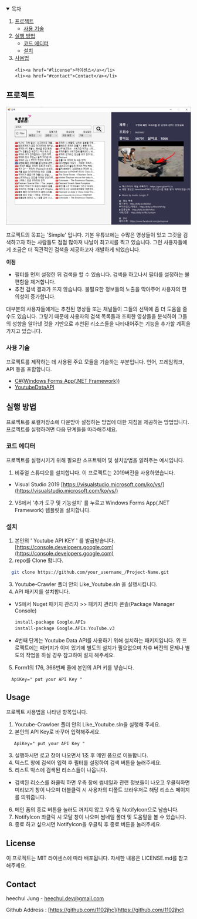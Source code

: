 <!--
*** Thanks for checking out the Best-README-Template. If you have a suggestion
*** that would make this better, please fork the repo and create a pull request
*** or simply open an issue with the tag "enhancement".
*** Thanks again! Now go create something AMAZING! :D
-->



<!-- PROJECT SHIELDS -->
<!--
*** I'm using markdown "reference style" links for readability.
*** Reference links are enclosed in brackets [ ] instead of parentheses ( ).
*** See the bottom of this document for the declaration of the reference variables
*** for contributors-url, forks-url, etc. This is an optional, concise syntax you may use.
*** https://www.markdownguide.org/basic-syntax/#reference-style-links
-->

<!-- TABLE OF CONTENTS -->
<details open="open">
  <summary>목차</summary>
  <ol>
    <li>
      <a href="#about-the-project">프로젝트</a>
      <ul>
        <li><a href="#built-with">사용 기술</a></li>
      </ul>
    </li>
    <li>
      <a href="#getting-started">실행 방법</a>
      <ul>
        <li><a href="#prerequisites">코드 에디터</a></li>
        <li><a href="#installation">설치</a></li>
      </ul>
    </li>
    <li><a href="#usage">사용법</a></li>
   
    <li><a href="#license">라이센스</a></li>
    <li><a href="#contact">Contact</a></li>
  </ol>
</details>



<!-- ABOUT THE PROJECT -->
## 프로젝트

[![Product Name Screen Shot][product-screenshot]](https://github.com/1102jhc/Youtube-Crawler)

프로젝트의 목표는 'Simple' 입니다. 기본 유튜브에는 수많은 영상들이 있고 그것을 검색하고자 하는 사람들도 점점 많아져 나날이 최고치를 찍고 있습니다. 그런 사용자들에게 조금은 더 직관적인 검색을 제공하고자 개발하게 되었습니다. 

**이점**
* 필터를 먼저 설정한 뒤 검색을 할 수 있습니다. 검색을 하고나서 필터를 설정하는 불편함을 제거합니다.
* 추천 검색 결과가 뜨지 않습니다. 불필요한 정보들의 노출을 막아주어 사용자의 편의성이 증가합니다.  

대부분의 사용자들에게는 추천된 영상들 또는 채널들이 그들의 선택에 좀 더 도움을 줄 수도 있습니다. 그렇기 때문에 사용자의 검색 목록들과 조회한 영상들을 분석하여 그들의 성향을 알아낸 것을 기반으로 추천된 리소스들을 나타내어주는 기능을 추가할 계획을 가지고 있습니다.


### 사용 기술

프로젝트를 제작하는 데 사용된 주요 모듈을 기술하는 부분입니다. 언어, 프레임워크, API 등을 포함합니다.

* [C#(Windows Forms App(.NET Framework))](https://dotnet.microsoft.com/)
* [YoutubeDataAPI](https://developers.google.com/youtube/v3)



<!-- GETTING STARTED -->
## 실행 방법

프로젝트를 로컬저장소에 다운받아 설정하는 방법에 대한 지침을 제공하는 방법입니다.
프로젝트를 실행하려면 다음 단계들을 따라해주세요.

### 코드 에디터

프로젝트를 실행시키기 위해 필요한 소프트웨어 및 설치방법을 알려주는 예시입니다.

1. 비쥬얼 스튜디오를 설치합니다. 이 프로젝트는 2019버전을 사용하였습니다.
* Visual Studio 2019 [https://visualstudio.microsoft.com/ko/vs/](https://visualstudio.microsoft.com/ko/vs/)
  
2. VS에서 '추가 도구 및 기능설치' 를 누르고 Windows Forms App(.NET Framework) 템플릿을 설치합니다.

### 설치

1. 본인의 ' Youtube API KEY ' 를 발급받습니다. [https://console.developers.google.com](https://console.developers.google.com)
2. repo를 Clone 합니다.
 ```sh
   git clone https://github.com/your_username_/Project-Name.git
   ```
3. Youtube-Crawler 폴더 안의 Like_Youtube.sln 을 실행시킵니다. 
4. API 패키지를 설치합니다.
* VS에서 Nuget 패키지 관리자 >> 패키지 관리자 콘솔(Package Manager Console)
  ```sh
  install-package Google.APIs
  install-package Google.APIs.YouTube.v3
  ```
* 4번째 단계는 Youtube Data API를 사용하기 위해 설치하는 패키지입니다. 위 프로젝트에는 패키지가 이미 있기에 별도의 설치가 필요없으며 차후 버전의 문제나 별도의 작업을 하실 경우 참고하여 설치 해주세요.  
5. Form1의 176, 366번째 줄에 본인의 API 키를 넣습니다.
 ```
   ApiKey=" put your API Key "
   ```

<!-- USAGE EXAMPLES -->
## Usage

프로젝트 사용법을 나타낸 항목입니다.

1. Youtube-Crawloer 폴더 안의 Like_Youtube.sln을 실행해 주세요.
2. 본인의 API Key로 바꾸어 입력해주세요.
```
   ApiKey=" put your API Key "
   ```
3. 실행하시면 로고 창이 나오면서 1초 후 메인 폼으로 이동합니다.
4. 텍스트 창에 검색어 입력 후 필터를 설정하여 검색 버튼을 눌러주세요.
5. 리스트 박스에 검색된 리소스들이 나옵니다.
* 검색된 리소스를 좌클릭 하면 우측 창에 썸네일과 관련 정보들이 나오고 우클릭하면 미리보기 창이 나오며 더블클릭 시 사용자의 디폴트 브라우저로 해당 리소스 페이지를 띄워줍니다.

6. 메인 폼의 종료 버튼을 눌러도 꺼지지 않고 우측 밑 NotifyIcon으로 남습니다. 
7. NotifyIcon 좌클릭 시 모달 창이 나오며 썸네일 폴더 및 도움말을 볼 수 있습니다.
8. 종료 하고 싶으시면 NotifyIcon을 우클릭 후 종료 버튼을 눌러주세요.




<!-- LICENSE -->
## License

이 프로젝트는 MIT 라이센스에 따라 배포됩니다. 자세한 내용은 LICENSE.md를 참고해주세요.

<!-- CONTACT -->
## Contact

heechul Jung - heechul.dev@gmail.com

Github Address : [https://github.com/1102jhc](https://github.com/1102jhc)


<!-- MARKDOWN LINKS & IMAGES -->
<!-- https://www.markdownguide.org/basic-syntax/#reference-style-links -->
[contributors-shield]: https://img.shields.io/github/contributors/othneildrew/Best-README-Template.svg?style=for-the-badge
[contributors-url]: https://github.com/othneildrew/Best-README-Template/graphs/contributors
[forks-shield]: https://img.shields.io/github/forks/othneildrew/Best-README-Template.svg?style=for-the-badge
[forks-url]: https://github.com/othneildrew/Best-README-Template/network/members
[stars-shield]: https://img.shields.io/github/stars/othneildrew/Best-README-Template.svg?style=for-the-badge
[stars-url]: https://github.com/othneildrew/Best-README-Template/stargazers
[issues-shield]: https://img.shields.io/github/issues/othneildrew/Best-README-Template.svg?style=for-the-badge
[issues-url]: https://github.com/othneildrew/Best-README-Template/issues
[license-shield]: https://img.shields.io/github/license/othneildrew/Best-README-Template.svg?style=for-the-badge
[license-url]: https://github.com/othneildrew/Best-README-Template/blob/master/LICENSE.txt
[linkedin-shield]: https://img.shields.io/badge/-LinkedIn-black.svg?style=for-the-badge&logo=linkedin&colorB=555
[linkedin-url]: https://linkedin.com/in/othneildrew
[product-screenshot]: images/PortfolioImg1.png
